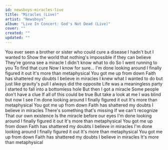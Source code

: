 ```yaml
---
id: newsboys-miracles-live
title: "Miracles (Live)"
artist: "Newsboys"
album: "Live In Concert: God's Not Dead (Live)"
cover: ""
created: ""
updated: ""
---
```


You ever seen a brother or sister who could cure a disease
I hadn't but I wanted to
Show the world that nothing's impossible if they can believe
They're gonna see a miracle
I didn't know what to do
So I went running to you
To find that cure
Now I know for sure...
I'm done looking around
I finally figured it out
It's more than metaphysical
You got me up from down
Faith has shattered my doubts
I believe in miracles
I knew what I wanted to do but just like gravity's pull
I always did the opposite
Life was a meaningless party
I started to fall into a bottomless hole
But then I got a miracle
Some people don't have a clue
If all of this could be true
But take a look at me
I was blind but now I see
I'm done looking around
I finally figured it out
It's more than metaphysical
You got me up from down
Faith has shattered my doubts
I believe in miracles
There's something that's missing
If we can't recognize
That our own existence
Is the miracle before our eyes
I'm done looking around
I finally figured it out
It's more than metaphysical
You got me up from down
Faith has shattered my doubts
I believe in miracles
I'm done looking around
I finally figured it out
It's more than metaphysical
You got me up from down
Faith has shattered my doubts
I believe in miracles
It's more than metaphysical